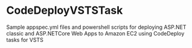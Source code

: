 # CodeDeployVSTSTask

Sample appspec.yml files and powershell scripts for deploying ASP.NET classic and ASP.NETCore Web Apps to Amazon EC2 using CodeDeploy tasks for VSTS
